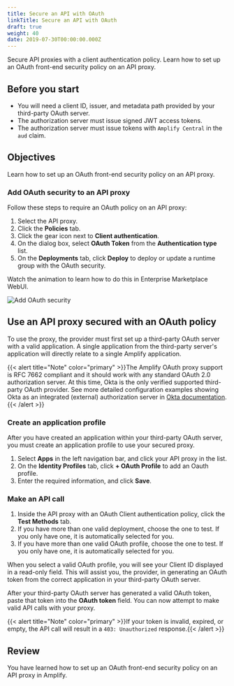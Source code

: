 ```yaml
---
title: Secure an API with OAuth
linkTitle: Secure an API with OAuth
draft: true
weight: 40
date: 2019-07-30T00:00:00.000Z
---
```

Secure API proxies with a client authentication policy. Learn how to set up an OAuth front-end security policy on an API proxy.

## Before you start

* You will need a client ID, issuer, and metadata path provided by your third-party OAuth server.
* The authorization server must issue signed JWT access tokens.
* The authorization server must issue tokens with `Amplify Central` in the `aud` claim.

## Objectives

Learn how to set up an OAuth front-end security policy on an API proxy.

### Add OAuth security to an API proxy

Follow these steps to require an OAuth policy on an API proxy:

1. Select the API proxy.
2. Click the **Policies** tab.
3. Click the gear icon next to **Client authentication**.
4. On the dialog box, select **OAuth Token** from the **Authentication type** list.
5. On the **Deployments** tab, click **Deploy** to deploy or update a runtime group with the OAuth security.

Watch the animation to learn how to do this in Enterprise Marketplace WebUI.

![Add OAuth security](/Images/central/OAuthaddproxyauth_animation.gif)

## Use an API proxy secured with an OAuth policy

To use the proxy, the provider must first set up a third-party OAuth server with a valid application. A single application from the third-party server's application will directly relate to a single Amplify application.

{{< alert title="Note" color="primary" >}}The Amplify OAuth proxy support is RFC 7662 compliant and it should work with any standard OAuth 2.0 authorization server. At this time, Okta is the only verified supported third-party OAuth provider. See more detailed configuration examples showing Okta as an integrated (external) authorization server in [Okta documentation](https://developer.okta.com/docs/guides/customize-authz-server/overview/).{{< /alert >}}

### Create an application profile

After you have created an application within your third-party OAuth server, you must create an application profile to use your secured proxy.

1. Select **Apps** in the left navigation bar, and click your API proxy in the list.
2. On the **Identity Profiles** tab, click **+ OAuth Profile** to add an Oauth profile.
3. Enter the required information, and click **Save**.

### Make an API call

1. Inside the API proxy with an OAuth Client authentication policy, click the **Test Methods** tab.
2. If you have more than one valid deployment, choose the one to test. If you only have one, it is automatically selected for you.
3. If you have more than one valid OAuth profile, choose the one to test. If you only have one, it is automatically selected for you.

When you select a valid OAuth profile, you will see your Client ID displayed in a read-only field. This will assist you, the provider, in generating an OAuth token from the correct application in your third-party OAuth server.

After your third-party OAuth server has generated a valid OAuth token, paste that token into the **OAuth token** field. You can now attempt to make valid API calls with your proxy.

{{< alert title="Note" color="primary" >}}If your token is invalid, expired, or empty, the API call will result in a `403: Unauthorized` response.{{< /alert >}}

## Review

You have learned how to set up an OAuth front-end security policy on an API proxy in Amplify.
